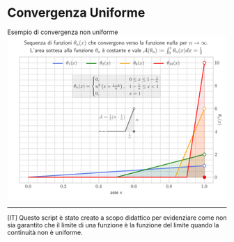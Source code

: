 # Convergenza Uniforme
Esempio di convergenza non uniforme
![Convergenza uniforme](theta_n.png)

---------------------------------------------------
[IT] Questo script è stato creato a scopo didattico per evidenziare come non sia
garantito che il limite di una funzione è la funzione del limite quando la
continuità non è uniforme.
